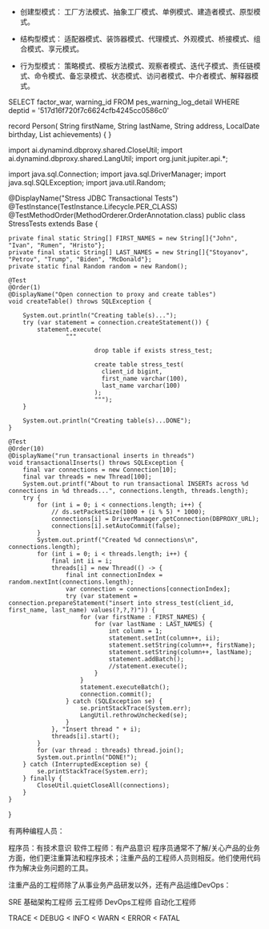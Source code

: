 

+ 创建型模式： 工厂方法模式、抽象工厂模式、单例模式、建造者模式、原型模式。

+ 结构型模式： 适配器模式、装饰器模式、代理模式、外观模式、桥接模式、组合模式、享元模式。

+ 行为型模式： 策略模式、模板方法模式、观察者模式、迭代子模式、责任链模式、命令模式、备忘录模式、状态模式、访问者模式、中介者模式、解释器模式。








SELECT
			factor_war,
			warning_id
		FROM
			pes_warning_log_detail
		WHERE
			deptid = '517d16f720f7c6624cfb4245cc0586c0'
			


record Person(
    String firstName,
    String lastName,
    String address,
    LocalDate birthday,
    List<String> achievements) {
}



import ai.dynamind.dbproxy.shared.CloseUtil;
import ai.dynamind.dbproxy.shared.LangUtil;
import org.junit.jupiter.api.*;

import java.sql.Connection;
import java.sql.DriverManager;
import java.sql.SQLException;
import java.util.Random;

@DisplayName("Stress JDBC Transactional Tests")
@TestInstance(TestInstance.Lifecycle.PER_CLASS)
@TestMethodOrder(MethodOrderer.OrderAnnotation.class)
public class StressTests extends Base {

    private final static String[] FIRST_NAMES = new String[]{"John", "Ivan", "Rumen", "Hristo"};
    private final static String[] LAST_NAMES = new String[]{"Stoyanov", "Petrov", "Trump", "Biden", "McDonald"};
    private static final Random random = new Random();

    @Test
    @Order(1)
    @DisplayName("Open connection to proxy and create tables")
    void createTable() throws SQLException {

        System.out.println("Creating table(s)...");
        try (var statement = connection.createStatement()) {
            statement.execute(
                    """

                            drop table if exists stress_test;

                            create table stress_test(
                              client_id bigint,
                              first_name varchar(100),
                              last_name varchar(100)
                            );
                            """);
        }

        System.out.println("Creating table(s)...DONE");
    }

    @Test
    @Order(10)
    @DisplayName("run transactional inserts in threads")
    void transactionalInserts() throws SQLException {
        final var connections = new Connection[10];
        final var threads = new Thread[100];
        System.out.printf("About to run transactional INSERTs across %d connections in %d threads...", connections.length, threads.length);
        try {
            for (int i = 0; i < connections.length; i++) {
                // ds.setPacketSize(1000 + (i % 5) * 1000);
                connections[i] = DriverManager.getConnection(DBPROXY_URL);
                connections[i].setAutoCommit(false);
            }
            System.out.printf("Created %d connections\n", connections.length);
            for (int i = 0; i < threads.length; i++) {
                final int ii = i;
                threads[i] = new Thread(() -> {
                    final int connectionIndex = random.nextInt(connections.length);
                    var connection = connections[connectionIndex];
                    try (var statement = connection.prepareStatement("insert into stress_test(client_id, first_name, last_name) values(?,?,?)")) {
                        for (var firstName : FIRST_NAMES) {
                            for (var lastName : LAST_NAMES) {
                                int column = 1;
                                statement.setInt(column++, ii);
                                statement.setString(column++, firstName);
                                statement.setString(column++, lastName);
                                statement.addBatch();
                                //statement.execute();
                            }
                        }
                        statement.executeBatch();
                        connection.commit();
                    } catch (SQLException se) {
                        se.printStackTrace(System.err);
                        LangUtil.rethrowUnchecked(se);
                    }
                }, "Insert thread " + i);
                threads[i].start();
            }
            for (var thread : threads) thread.join();
            System.out.println("DONE!");
        } catch (InterruptedException se) {
            se.printStackTrace(System.err);
        } finally {
            CloseUtil.quietCloseAll(connections);
        }
    }
}	

















有两种编程人员：

程序员：有技术意识
软件工程师：有产品意识
程序员通常不了解/关心产品的业务方面，他们更注重算法和程序技术；注重产品的工程师人员则相反。他们使用代码作为解决业务问题的工具。

注重产品的工程师除了从事业务产品研发以外，还有产品运维DevOps：

SRE
基础架构工程师
云工程师
DevOps工程师
自动化工程师


TRACE < DEBUG < INFO < WARN < ERROR < FATAL		